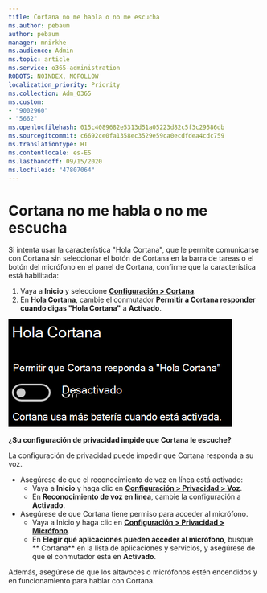 ```yaml
---
title: Cortana no me habla o no me escucha
ms.author: pebaum
author: pebaum
manager: mnirkhe
ms.audience: Admin
ms.topic: article
ms.service: o365-administration
ROBOTS: NOINDEX, NOFOLLOW
localization_priority: Priority
ms.collection: Adm_O365
ms.custom:
- "9002960"
- "5662"
ms.openlocfilehash: 015c4089682e5313d51a05223d82c5f3c29586db
ms.sourcegitcommit: c6692ce0fa1358ec3529e59ca0ecdfdea4cdc759
ms.translationtype: HT
ms.contentlocale: es-ES
ms.lasthandoff: 09/15/2020
ms.locfileid: "47807064"
---
```

# <a name="cortana-doesnt-talk-to-me-or-cant-hear-me"></a>Cortana no me habla o no me escucha

Si intenta usar la característica "Hola Cortana", que le permite comunicarse con Cortana sin seleccionar el botón de Cortana en la barra de tareas o el botón del micrófono en el panel de Cortana, confirme que la característica está habilitada:

1. Vaya a **Inicio** y seleccione **[Configuración > Cortana](ms-settings:cortana?activationSource=GetHelp)**.
2. En **Hola Cortana**, cambie el conmutador **Permitir a Cortana responder cuando digas "Hola Cortana"** a **Activado**.

![Hola Cortana](media/hey-cortana.png)

**¿Su configuración de privacidad impide que Cortana le escuche?**

La configuración de privacidad puede impedir que Cortana responda a su voz.
- Asegúrese de que el reconocimiento de voz en línea está activado:
    - Vaya a **Inicio** y haga clic en **[Configuración > Privacidad > Voz](ms-settings:privacy-speech?activationSource=GetHelp)**.
    - En **Reconocimiento de voz en línea**, cambie la configuración a **Activado**.
- Asegúrese de que Cortana tiene permiso para acceder al micrófono. 
    - Vaya a Inicio y haga clic en **[Configuración > Privacidad > Micrófono](ms-settings:privacy-microphone?activationSource=GetHelp)**.
    - En **Elegir qué aplicaciones pueden acceder al micrófono**, busque ** Cortana** en la lista de aplicaciones y servicios, y asegúrese de que el conmutador está en **Activado**.

Además, asegúrese de que los altavoces o micrófonos estén encendidos y en funcionamiento para hablar con Cortana.
